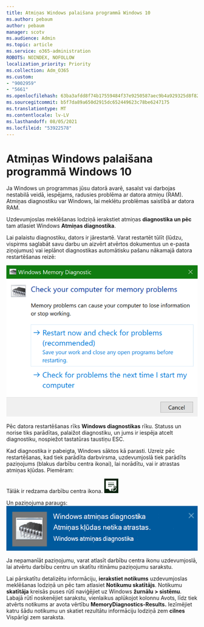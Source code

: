 ```yaml
---
title: Atmiņas Windows palaišana programmā Windows 10
ms.author: pebaum
author: pebaum
manager: scotv
ms.audience: Admin
ms.topic: article
ms.service: o365-administration
ROBOTS: NOINDEX, NOFOLLOW
localization_priority: Priority
ms.collection: Adm_O365
ms.custom:
- "9002959"
- "5661"
ms.openlocfilehash: 63ba3afdd8f74b17559484f37e9250587aec9b4a929325d8f82e3c9ad06f1783
ms.sourcegitcommit: b5f7da89a650d2915dc652449623c78be6247175
ms.translationtype: MT
ms.contentlocale: lv-LV
ms.lasthandoff: 08/05/2021
ms.locfileid: "53922578"
---
```

# <a name="run-windows-memory-diagnostics-in-windows-10"></a>Atmiņas Windows palaišana programmā Windows 10

Ja Windows un programmas jūsu datorā avarē, sasalst vai darbojas nestabilā veidā, iespējams, radusies problēma ar datora atmiņu (RAM). Atmiņas diagnostiku var Windows, lai meklētu problēmas saistībā ar datora RAM.

Uzdevumjoslas meklēšanas lodziņā ierakstiet atmiņas **diagnostika un pēc** tam atlasiet Windows **Atmiņas diagnostika**. 

Lai palaistu diagnostiku, dators ir jārestartē. Varat restartēt tūlīt (lūdzu, vispirms saglabāt savu darbu un aizvērt atvērtos dokumentus un e-pasta ziņojumus) vai ieplānot diagnostikas automātisku pašanu nākamajā datora restartēšanas reizē:

![Windows Atmiņas diagnostika](media/windows-memory-diagnostic.png)

Pēc datora restartēšanas rīks **Windows diagnostikas** rīku. Statuss un norise tiks parādītas, palaižot diagnostiku, un jums ir iespēja  atcelt diagnostiku, nospiežot tastatūras taustiņu ESC.

Kad diagnostika ir pabeigta, Windows sāktos kā parasti.
Uzreiz pēc restartēšanas, kad tiek parādīta darbvirsma,  uzdevumjoslā tiek parādīts paziņojums (blakus darbību centra ikonai), lai norādītu, vai ir atrastas atmiņas kļūdas. Piemēram:

Tālāk ir redzama darbību centra ikona. ![Darbību centra ikona](media/action-center-icon.png) 

Un paziņojuma paraugs: ![Atmiņas kļūdu nav](media/no-memory-errors.png)

Ja nepamanīāt paziņojumu,  varat atlasīt darbību centra ikonu  uzdevumjoslā, lai atvērtu darbību centru un skatītu ritināmu paziņojumu sarakstu.

Lai pārskatītu detalizētu informāciju, **ierakstiet notikums** uzdevumjoslas meklēšanas lodziņā un pēc tam atlasiet **Notikumu skatītājs**. Notikumu **skatītāja** kreisās puses rūtī naviģējiet uz Windows **žurnālu > sistēmu**. Labajā rūtī noskenējiet sarakstu, vienlaikus aplūkojot kolonnu Avots, līdz tiek atvērts notikums ar avota vērtību **MemoryDiagnostics-Results.**  Iezīmējiet katru šādu notikumu un skatiet rezultātu informāciju lodziņā zem **cilnes** Vispārīgi zem saraksta.
